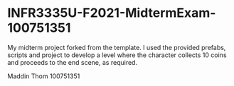 # INFR3335U-F2021-MidtermExam-100751351

My midterm project forked from the template. I used the provided prefabs, scripts and project to develop a level where the character collects 10 coins and proceeds to the end scene, as required.

Maddin Thom 100751351
